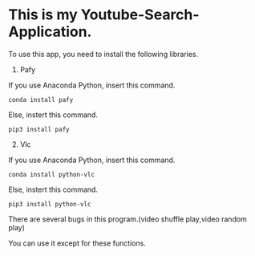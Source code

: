 # This is my Youtube-Search-Application.

To use this app, you need to install the following libraries.

1. Pafy


If you use Anaconda Python, insert this command.


```conda install pafy ```


Else, instert this command.


```pip3 install pafy ```



2. Vlc


If you use Anaconda Python, insert this command.


```conda install python-vlc ```


Else, instert this command.


```pip3 install python-vlc ```


There are several bugs in this program.(video shuffle play,video random play)


You can use it except for these functions.
